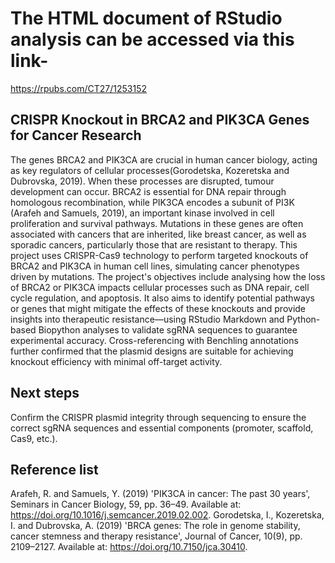 # The HTML document of RStudio analysis can be accessed via this link-     
https://rpubs.com/CT27/1253152
 
 ## CRISPR Knockout in BRCA2 and PIK3CA Genes for Cancer Research
 
The genes BRCA2 and PIK3CA are crucial in human cancer biology, acting as key regulators of cellular processes(Gorodetska, Kozeretska and Dubrovska, 2019). When these processes are disrupted, tumour development can occur. BRCA2 is essential for DNA repair through homologous recombination, while PIK3CA encodes a subunit of PI3K (Arafeh and Samuels, 2019), an important kinase involved in cell proliferation and survival pathways. Mutations in these genes are often associated with cancers that are inherited, like breast cancer, as well as sporadic cancers, particularly those that are resistant to therapy.
This project uses CRISPR-Cas9 technology to perform targeted knockouts of BRCA2 and PIK3CA in human cell lines, simulating cancer phenotypes driven by mutations. The project's objectives include analysing how the loss of BRCA2 or PIK3CA impacts cellular processes such as DNA repair, cell cycle regulation, and apoptosis. It also aims to identify potential pathways or genes that might mitigate the effects of these knockouts and provide insights into therapeutic resistance—using RStudio Markdown and Python-based Biopython analyses to validate sgRNA sequences to guarantee experimental accuracy. Cross-referencing with Benchling annotations further confirmed that the plasmid designs are suitable for achieving knockout efficiency with minimal off-target activity. 

## Next steps 
Confirm the CRISPR plasmid integrity through sequencing to ensure the correct sgRNA sequences and essential components (promoter, scaffold, Cas9, etc.).

## Reference list

Arafeh, R. and Samuels, Y. (2019) 'PIK3CA in cancer: The past 30 years', Seminars in Cancer Biology, 59, pp. 36–49. Available at: https://doi.org/10.1016/j.semcancer.2019.02.002.
Gorodetska, I., Kozeretska, I. and Dubrovska, A. (2019) 'BRCA genes: The role in genome stability, cancer stemness and therapy resistance', Journal of Cancer, 10(9), pp. 2109–2127. Available at: https://doi.org/10.7150/jca.30410.
